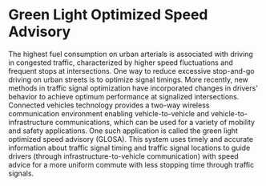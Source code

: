 # Green Light Optimized Speed Advisory

The highest fuel consumption on urban arterials is associated with driving in congested traffic, characterized by higher speed fluctuations and frequent stops at intersections. One way to reduce excessive stop-and-go driving on urban streets is to optimize signal timings. More recently, new methods in traffic signal optimization have incorporated changes in drivers' behavior to achieve optimum performance at signalized intersections. Connected vehicles technology provides a two-way wireless communication environment enabling vehicle-to-vehicle and vehicle-to-infrastructure communications, which can be used for a variety of mobility and safety applications. One such application is called the green light optimized speed advisory (GLOSA). This system uses timely and accurate information about traffic signal timing and traffic signal locations to guide drivers (through infrastructure-to-vehicle communication) with speed advice for a more uniform commute with less stopping time through traffic signals. 
